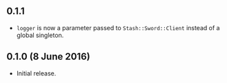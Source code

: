 ## 0.1.1

- `logger` is now a parameter passed to `Stash::Sword::Client` instead of a global singleton.

## 0.1.0 (8 June 2016)

- Initial release.
